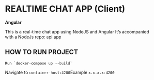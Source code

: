 # REALTIME CHAT APP (Client)
**Angular**


This is a real-time chat app using NodeJS and Angular
It’s accompanied with a NodeJs repo: [api app](https://github.com/jaziri-hamza/chat-app-api)



## HOW TO RUN PROJECT

```
Run `docker-compose up --build`
```
Navigate to `container-host:4200`Example `x.x.x.x:4200`

